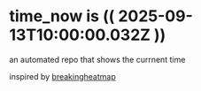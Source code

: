 # time_now is (( 2025-09-13T10:00:00.032Z ))

an automated repo that shows the currnent time

inspired by [breakingheatmap](https://github.com/breakingheatmap/breakingheatmap)